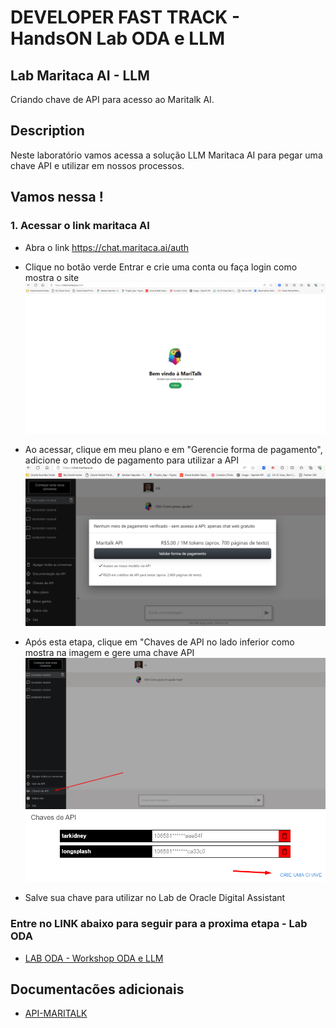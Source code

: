 # DEVELOPER FAST TRACK - HandsON Lab ODA e LLM

## Lab Maritaca AI - LLM

Criando chave de API para acesso ao Maritalk AI.

## Description

Neste laboratório vamos acessa a solução LLM Maritaca AI para pegar uma chave API e utilizar em nossos processos.

## Vamos nessa !

### 1. Acessar o link maritaca AI

* Abra o link https://chat.maritaca.ai/auth
* Clique no botão verde Entrar e crie uma conta ou faça login como mostra o site
![Alt text](./1.png "a title")

* Ao acessar, clique em meu plano e em "Gerencie forma de pagamento", adicione o metodo de pagamento para utilizar a API
![Alt text](./Screenshot_19.png "a title")

* Após esta etapa, clique em "Chaves de API no lado inferior como mostra na imagem e gere uma chave API
![Alt text](./2.png "a title")
![Alt text](./3.png "a title")

* Salve sua chave para utilizar no Lab de Oracle Digital Assistant

### Entre no LINK abaixo para seguir para a proxima etapa - Lab ODA
* [LAB ODA - Workshop ODA e LLM](https://github.com/Gusttavosant/ODA-Lab-LLM/blob/main/HandsON_LAB_ODA_LLM.md)

## Documentacões adicionais

* [API-MARITALK](https://github.com/maritaca-ai/maritalk-api)
